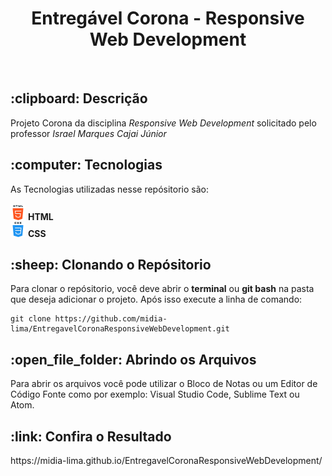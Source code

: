 <h1 align="center"> Entregável Corona - Responsive Web Development</h1><br>
<h2>:clipboard: Descrição</h2>
Projeto Corona da disciplina <i>Responsive Web Development</i> solicitado pelo professor <i>Israel Marques Cajai Júnior</i>

<h2>:computer: Tecnologias</h2>
<p>As Tecnologias utilizadas nesse repósitorio são:<br><br>
<img src="img/html.png"> <b>HTML</b><br>
<img src="img/css.png"> <b>CSS</b><br>
  
<h2>:sheep: Clonando o Repósitorio</h2>
<p>Para clonar o repósitorio, você deve abrir o <b>terminal</b> ou <b>git bash</b> na pasta que deseja adicionar o projeto. Após isso execute a linha de comando:</p>

```shell
git clone https://github.com/midia-lima/EntregavelCoronaResponsiveWebDevelopment.git
```
<h2>:open_file_folder: Abrindo os Arquivos</h2>
<p>Para abrir os arquivos você pode utilizar o Bloco de Notas ou um Editor de Código Fonte como por exemplo: Visual Studio Code, Sublime Text ou Atom.</p>

<h2>:link: Confira o Resultado</h2>
https://midia-lima.github.io/EntregavelCoronaResponsiveWebDevelopment/
 
